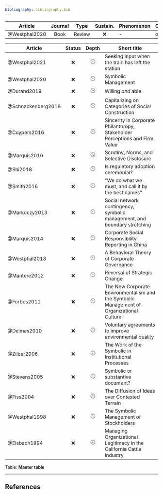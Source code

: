 ```yaml
---
bibliography: bibliography.bib
---
```


Article                             |Journal| Type| Sustain.          | Phenomenon      | Concepts
------------------                  | :-:   | :-: | :-:               | ----------      | ---------------------------
@Westphal2020                       | Book  |Review|:x:               | -               | ocial             

Article                 | Status    | Depth     | Short title
---------               | :-:       | :-:       | ------------------
@Westphal2021           | :x:       | :clock12: | Seeking input when the train has left the station
@Westphal2020           | :x:       | :clock12: | Symbolic Management
@Durand2019             | :x:       | :clock3:  | Willing *and* able
@Schnackenberg2019      | :x:       | :clock12: | Capitalizing on Categories of Social Construction
@Cuypers2016            | :x:       | :clock12: | Sincerity in Corporate Philanthropy, Stakeholder Perceptions and Firm Value
@Marquis2016            | :x:       | :clock5:  | Scrutiny, Norms, and Selective Disclosure
@Shi2018                | :x:       | :clock12: | Is regulatory adoption ceremonial?
@Smith2016              | :x:       | :clock12: | "We do what we must, and call it by the best names"
@Markoczy2013           | :x:       | :clock12: | Social network contingency, symbolic management, and boundary stretching
@Marquis2014            | :x:       | :clock12: | Corporate Social Responsibility Reporting in China
@Westphal2013           | :x:       | :clock12: | A Behavioral Theory of Corporate Governance
@Mantere2012            | :x:       | :clock12: | Reversal of Strategic Change
@Forbes2011             | :x:       | :clock12: | The New Corporate Environmentalism and the Symbolic Management of Organizational Culture
@Delmas2010             | :x:       | :clock12: | Voluntary agreements to improve environmental quality
@Zilber2006             | :x:       | :clock6:  | The Work of the Symbolic in Institutional Processes
@Stevens2005            | :x:       | :clock12: | Symbolic or substantive document?
@Fiss2004               | :x:       | :clock12: | The Diffusion of Ideas over Contested Terrain
@Westphal1998           | :x:       | :clock12: | The Symbolic Management of Stockholders
@Elsbach1994            | :x:       | :clock9:  | Managing Organizational Legitimacy in the California Cattle Industry
Table: **Master table**

---

## References